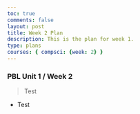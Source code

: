 ```yaml
---
toc: true
comments: false
layout: post
title: Week 2 Plan
description: This is the plan for week 1.
type: plans
courses: { compsci: {week: 2} }
---
```


### PBL Unit 1 / Week 2
> Test
- Test